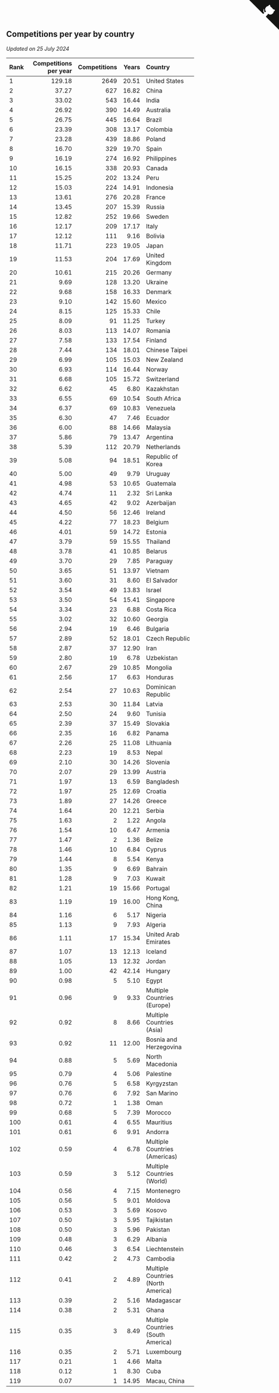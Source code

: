## Competitions per year by country

*Updated on 25 July 2024*

| Rank | Competitions per year | Competitions | Years | Country |
| :--- | ---: | ---: | ---: | :--- |
| 1 | 129.18 | 2649 | 20.51 | United States |
| 2 | 37.27 | 627 | 16.82 | China |
| 3 | 33.02 | 543 | 16.44 | India |
| 4 | 26.92 | 390 | 14.49 | Australia |
| 5 | 26.75 | 445 | 16.64 | Brazil |
| 6 | 23.39 | 308 | 13.17 | Colombia |
| 7 | 23.28 | 439 | 18.86 | Poland |
| 8 | 16.70 | 329 | 19.70 | Spain |
| 9 | 16.19 | 274 | 16.92 | Philippines |
| 10 | 16.15 | 338 | 20.93 | Canada |
| 11 | 15.25 | 202 | 13.24 | Peru |
| 12 | 15.03 | 224 | 14.91 | Indonesia |
| 13 | 13.61 | 276 | 20.28 | France |
| 14 | 13.45 | 207 | 15.39 | Russia |
| 15 | 12.82 | 252 | 19.66 | Sweden |
| 16 | 12.17 | 209 | 17.17 | Italy |
| 17 | 12.12 | 111 | 9.16 | Bolivia |
| 18 | 11.71 | 223 | 19.05 | Japan |
| 19 | 11.53 | 204 | 17.69 | United Kingdom |
| 20 | 10.61 | 215 | 20.26 | Germany |
| 21 | 9.69 | 128 | 13.20 | Ukraine |
| 22 | 9.68 | 158 | 16.33 | Denmark |
| 23 | 9.10 | 142 | 15.60 | Mexico |
| 24 | 8.15 | 125 | 15.33 | Chile |
| 25 | 8.09 | 91 | 11.25 | Turkey |
| 26 | 8.03 | 113 | 14.07 | Romania |
| 27 | 7.58 | 133 | 17.54 | Finland |
| 28 | 7.44 | 134 | 18.01 | Chinese Taipei |
| 29 | 6.99 | 105 | 15.03 | New Zealand |
| 30 | 6.93 | 114 | 16.44 | Norway |
| 31 | 6.68 | 105 | 15.72 | Switzerland |
| 32 | 6.62 | 45 | 6.80 | Kazakhstan |
| 33 | 6.55 | 69 | 10.54 | South Africa |
| 34 | 6.37 | 69 | 10.83 | Venezuela |
| 35 | 6.30 | 47 | 7.46 | Ecuador |
| 36 | 6.00 | 88 | 14.66 | Malaysia |
| 37 | 5.86 | 79 | 13.47 | Argentina |
| 38 | 5.39 | 112 | 20.79 | Netherlands |
| 39 | 5.08 | 94 | 18.51 | Republic of Korea |
| 40 | 5.00 | 49 | 9.79 | Uruguay |
| 41 | 4.98 | 53 | 10.65 | Guatemala |
| 42 | 4.74 | 11 | 2.32 | Sri Lanka |
| 43 | 4.65 | 42 | 9.02 | Azerbaijan |
| 44 | 4.50 | 56 | 12.46 | Ireland |
| 45 | 4.22 | 77 | 18.23 | Belgium |
| 46 | 4.01 | 59 | 14.72 | Estonia |
| 47 | 3.79 | 59 | 15.55 | Thailand |
| 48 | 3.78 | 41 | 10.85 | Belarus |
| 49 | 3.70 | 29 | 7.85 | Paraguay |
| 50 | 3.65 | 51 | 13.97 | Vietnam |
| 51 | 3.60 | 31 | 8.60 | El Salvador |
| 52 | 3.54 | 49 | 13.83 | Israel |
| 53 | 3.50 | 54 | 15.41 | Singapore |
| 54 | 3.34 | 23 | 6.88 | Costa Rica |
| 55 | 3.02 | 32 | 10.60 | Georgia |
| 56 | 2.94 | 19 | 6.46 | Bulgaria |
| 57 | 2.89 | 52 | 18.01 | Czech Republic |
| 58 | 2.87 | 37 | 12.90 | Iran |
| 59 | 2.80 | 19 | 6.78 | Uzbekistan |
| 60 | 2.67 | 29 | 10.85 | Mongolia |
| 61 | 2.56 | 17 | 6.63 | Honduras |
| 62 | 2.54 | 27 | 10.63 | Dominican Republic |
| 63 | 2.53 | 30 | 11.84 | Latvia |
| 64 | 2.50 | 24 | 9.60 | Tunisia |
| 65 | 2.39 | 37 | 15.49 | Slovakia |
| 66 | 2.35 | 16 | 6.82 | Panama |
| 67 | 2.26 | 25 | 11.08 | Lithuania |
| 68 | 2.23 | 19 | 8.53 | Nepal |
| 69 | 2.10 | 30 | 14.26 | Slovenia |
| 70 | 2.07 | 29 | 13.99 | Austria |
| 71 | 1.97 | 13 | 6.59 | Bangladesh |
| 72 | 1.97 | 25 | 12.69 | Croatia |
| 73 | 1.89 | 27 | 14.26 | Greece |
| 74 | 1.64 | 20 | 12.21 | Serbia |
| 75 | 1.63 | 2 | 1.22 | Angola |
| 76 | 1.54 | 10 | 6.47 | Armenia |
| 77 | 1.47 | 2 | 1.36 | Belize |
| 78 | 1.46 | 10 | 6.84 | Cyprus |
| 79 | 1.44 | 8 | 5.54 | Kenya |
| 80 | 1.35 | 9 | 6.69 | Bahrain |
| 81 | 1.28 | 9 | 7.03 | Kuwait |
| 82 | 1.21 | 19 | 15.66 | Portugal |
| 83 | 1.19 | 19 | 16.00 | Hong Kong, China |
| 84 | 1.16 | 6 | 5.17 | Nigeria |
| 85 | 1.13 | 9 | 7.93 | Algeria |
| 86 | 1.11 | 17 | 15.34 | United Arab Emirates |
| 87 | 1.07 | 13 | 12.13 | Iceland |
| 88 | 1.05 | 13 | 12.32 | Jordan |
| 89 | 1.00 | 42 | 42.14 | Hungary |
| 90 | 0.98 | 5 | 5.10 | Egypt |
| 91 | 0.96 | 9 | 9.33 | Multiple Countries (Europe) |
| 92 | 0.92 | 8 | 8.66 | Multiple Countries (Asia) |
| 93 | 0.92 | 11 | 12.00 | Bosnia and Herzegovina |
| 94 | 0.88 | 5 | 5.69 | North Macedonia |
| 95 | 0.79 | 4 | 5.06 | Palestine |
| 96 | 0.76 | 5 | 6.58 | Kyrgyzstan |
| 97 | 0.76 | 6 | 7.92 | San Marino |
| 98 | 0.72 | 1 | 1.38 | Oman |
| 99 | 0.68 | 5 | 7.39 | Morocco |
| 100 | 0.61 | 4 | 6.55 | Mauritius |
| 101 | 0.61 | 6 | 9.91 | Andorra |
| 102 | 0.59 | 4 | 6.78 | Multiple Countries (Americas) |
| 103 | 0.59 | 3 | 5.12 | Multiple Countries (World) |
| 104 | 0.56 | 4 | 7.15 | Montenegro |
| 105 | 0.56 | 5 | 9.01 | Moldova |
| 106 | 0.53 | 3 | 5.69 | Kosovo |
| 107 | 0.50 | 3 | 5.95 | Tajikistan |
| 108 | 0.50 | 3 | 5.96 | Pakistan |
| 109 | 0.48 | 3 | 6.29 | Albania |
| 110 | 0.46 | 3 | 6.54 | Liechtenstein |
| 111 | 0.42 | 2 | 4.73 | Cambodia |
| 112 | 0.41 | 2 | 4.89 | Multiple Countries (North America) |
| 113 | 0.39 | 2 | 5.16 | Madagascar |
| 114 | 0.38 | 2 | 5.31 | Ghana |
| 115 | 0.35 | 3 | 8.49 | Multiple Countries (South America) |
| 116 | 0.35 | 2 | 5.71 | Luxembourg |
| 117 | 0.21 | 1 | 4.66 | Malta |
| 118 | 0.12 | 1 | 8.30 | Cuba |
| 119 | 0.07 | 1 | 14.95 | Macau, China |


<a href="https://github.com/JustinTimeCuber/wca_statistics" class="github-corner" aria-label="View source on Github"><svg width="80" height="80" viewBox="0 0 250 250" style="fill:#151513; color:#fff; position: absolute; top: 0; border: 0; right: 0;" aria-hidden="true"><path d="M0,0 L115,115 L130,115 L142,142 L250,250 L250,0 Z"></path><path d="M128.3,109.0 C113.8,99.7 119.0,89.6 119.0,89.6 C122.0,82.7 120.5,78.6 120.5,78.6 C119.2,72.0 123.4,76.3 123.4,76.3 C127.3,80.9 125.5,87.3 125.5,87.3 C122.9,97.6 130.6,101.9 134.4,103.2" fill="currentColor" style="transform-origin: 130px 106px;" class="octo-arm"></path><path d="M115.0,115.0 C114.9,115.1 118.7,116.5 119.8,115.4 L133.7,101.6 C136.9,99.2 139.9,98.4 142.2,98.6 C133.8,88.0 127.5,74.4 143.8,58.0 C148.5,53.4 154.0,51.2 159.7,51.0 C160.3,49.4 163.2,43.6 171.4,40.1 C171.4,40.1 176.1,42.5 178.8,56.2 C183.1,58.6 187.2,61.8 190.9,65.4 C194.5,69.0 197.7,73.2 200.1,77.6 C213.8,80.2 216.3,84.9 216.3,84.9 C212.7,93.1 206.9,96.0 205.4,96.6 C205.1,102.4 203.0,107.8 198.3,112.5 C181.9,128.9 168.3,122.5 157.7,114.1 C157.9,116.9 156.7,120.9 152.7,124.9 L141.0,136.5 C139.8,137.7 141.6,141.9 141.8,141.8 Z" fill="currentColor" class="octo-body"></path></svg></a><style>.github-corner:hover .octo-arm{animation:octocat-wave 560ms ease-in-out}@keyframes octocat-wave{0%,100%{transform:rotate(0)}20%,60%{transform:rotate(-25deg)}40%,80%{transform:rotate(10deg)}}@media (max-width:500px){.github-corner:hover .octo-arm{animation:none}.github-corner .octo-arm{animation:octocat-wave 560ms ease-in-out}}</style>
